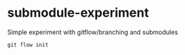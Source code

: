 # submodule-experiment
Simple experiment with gitflow/branching and submodules


```
git flow init
```
